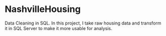 # NashvilleHousing
Data Cleaning in SQL.
In this project, I take raw housing data and transform it in SQL Server to make it more usable for analysis.
